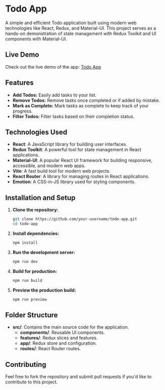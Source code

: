 # Todo App

A simple and efficient Todo application built using modern web technologies like React, Redux, and Material-UI. This project serves as a hands-on demonstration of state management with Redux Toolkit and UI components with Material-UI.

## Live Demo

Check out the live demo of the app: [Todo App](https://todo-app-redux-iota.vercel.app/)

## Features

- **Add Todos:** Easily add tasks to your list.
- **Remove Todos:** Remove tasks once completed or if added by mistake.
- **Mark as Complete:** Mark tasks as complete to keep track of your progress.
- **Filter Todos:** Filter tasks based on their completion status.

## Technologies Used

- **React**: A JavaScript library for building user interfaces.
- **Redux Toolkit**: A powerful tool for state management in React applications.
- **Material-UI**: A popular React UI framework for building responsive, accessible, and modern web apps.
- **Vite**: A fast build tool for modern web projects.
- **React Router**: A library for managing routes in React applications.
- **Emotion**: A CSS-in-JS library used for styling components.

## Installation and Setup

1. **Clone the repository:**

   ```bash
   git clone https://github.com/your-username/todo-app.git
   cd todo-app
   ```

2. **Install dependencies:**

   ```bash
   npm install
   ```

3. **Run the development server:**

   ```bash
   npm run dev
   ```

4. **Build for production:**

   ```bash
   npm run build
   ```

5. **Preview the production build:**

   ```bash
   npm run preview
   ```

## Folder Structure

- **src/**: Contains the main source code for the application.
  - **components/**: Reusable UI components.
  - **features/**: Redux slices and features.
  - **app/**: Redux store and configuration.
  - **routes/**: React Router routes.

## Contributing

Feel free to fork the repository and submit pull requests if you'd like to contribute to this project.
